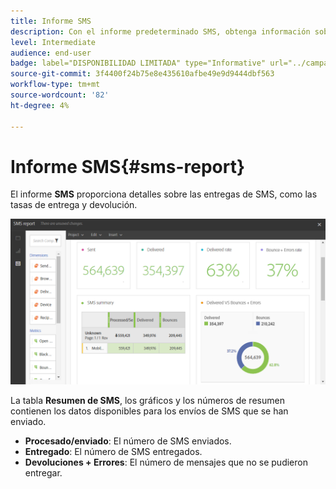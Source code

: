 ```yaml
---
title: Informe SMS
description: Con el informe predeterminado SMS, obtenga información sobre el éxito de sus envíos SMS.
level: Intermediate
audience: end-user
badge: label="DISPONIBILIDAD LIMITADA" type="Informative" url="../campaign-standard-migration-home.md" tooltip="Restringido a usuarios migrados por el Campaign Standard"
source-git-commit: 3f4400f24b75e8e435610afbe49e9d9444dbf563
workflow-type: tm+mt
source-wordcount: '82'
ht-degree: 4%

---
```


# Informe SMS{#sms-report}

El informe **SMS** proporciona detalles sobre las entregas de SMS, como las tasas de entrega y devolución.

![](assets/dynamic_report_sms.png)

La tabla **Resumen de SMS**, los gráficos y los números de resumen contienen los datos disponibles para los envíos de SMS que se han enviado.

* **Procesado/enviado**: El número de SMS enviados.
* **Entregado**: El número de SMS entregados.
* **Devoluciones + Errores**: El número de mensajes que no se pudieron entregar.
